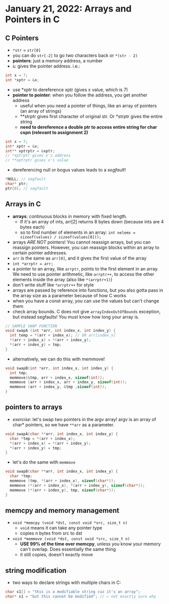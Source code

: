 # January 21, 2022: Arrays and Pointers in C

## C Pointers

- `*str` = `str[0]`
- you can do `str[-2]` to go two characters back or `*(str - 2)`
- **pointers**: just a memory address, a number
- `&`: gives the pointer address. i.e.:

```c
int x = 7;
int *xptr = &x;
```

- use *xptr to dereference xptr (gives x value, which is 7)
- **pointer to pointer**: when you follow the address, you get another address
  - useful when you need a pointer of things, like an array of pointers (an array of strings)
  - **strptr gives first character of original str. Or *strptr gives the entire string
  - **need to dereference a double ptr to access entire string for char cspn (relevant to assignment 2)**

```c
int x = 7;
int* xptr = &x;
int** xptrptr = &xptr;
// *xptrptr gives x's address
// **xptrptr gives x's value
```

- dereferencing null or bogus values leads to a _segfault_!

```c
*NULL; // segfault
char* ptr;
ptr[0]; // segfault
```

## Arrays in C

- **arrays**: continuous blocks in memory with fixed length.
  - If it's an array of ints, arr[2] returns 8 bytes down (because ints are 4 bytes each)
  - so to find number of elements in an array:
`int nelems = sizeof(values) / sizeof(values[0]));`
- arrays _ARE NOT_ pointers! You cannot reassign arrays, but you can reassign pointers. However, you can reassign blocks within an array to certain pointer addresses.
- `arr` is the same as `arr[0]`, and it gives the first value of the array
- `int *arrptr = arr;`
- a pointer to an array, like `arrptr`, points to the first element in an array. We need to use pointer arithmetic, like `arrptr++`, to access the other elements inside the array (also like `*(arrptr+1)`)
- don't write stuff like `*arrptr++` for style
- arrays are passed by reference into functions, but you also gotta pass in the array size as a parameter because of how C works
- when you have a const array, you can use the values but can't change them
- check array bounds. C does not give `arrayIndexOutOfBounds` exception, but instead segfaults! You must know how long your array is.

```c
// SAMPLE SWAP FUNCTION
void swapA (int *arr, int index_x, int index_y) {
  int temp = *(arr + index_x); // OR arr[index_x]
  *(arr + index_x) = *(arr + index_y);
  *(arr + index_y) = tmp;
}
```

- alternatively, we can do this with memmove!

```c
void swapB(int *arr, int index_x, int index_y) {
  int tmp;
  memmove(&tmp, arr + index_x, sizeof(int));
  memmove (arr + index_x, arr + index_y, sizeof(int));
  memmove (arr + index_y, &tmp ,sizeof(int));
}
```

## pointers to arrays

- _exercise_: let's swap two pointers in the argv array! argv is an array of char* pointers, so we have `**arr` as a parameter.

```c
void swapA(char **arr, int index_x, int index_y) {
  char *tmp = *(arr + index_x);
  *(arr + index_x) = *(arr + index_y);
  *(arr + index_y) = tmp;
}
```

- let's do the same with `memmove`

```c
void swapB(char **arr, int index_x, int index_y) {
  char *tmp;
  memmove (tmp, *(arr + index_x), sizeof(char*));
  memmove (*(arr + index_x), *(arr + index_y), sizeof(char*));
  memmove (*(arr + index_y), tmp, sizeof(char*));
}
```

## memcpy and memory management

- `void *memcpy (void *dst, const void *src, size_t n)`
  - `void` means it can take any pointer type
  - copies n bytes from src to dst
- `void *memmove (void *dst, const void *src, size_t n)`
  - **USE 99% of the time over memcpy**, unless you know your memory can't overlap. Does essentially the same thing
  - it still copies, doesn't exactly move

## string modification

- two ways to declare strings with multiple chars in C:

```c
char s1[] = "this is a modifiable string cuz it's an array";
char* s1 = "but this cannot be modified"; // ← not exactly sure why
```
